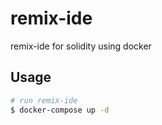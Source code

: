 # remix-ide
remix-ide for solidity using docker

## Usage  

```bash
# run remix-ide
$ docker-compose up -d 
```  